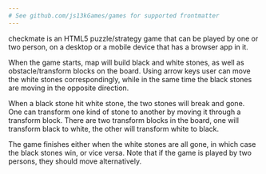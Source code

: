 ```yaml
---
# See github.com/js13kGames/games for supported frontmatter
---
```

checkmate is an HTML5 puzzle/strategy game that can be played by one or two person, on a desktop or a mobile device that has a browser app in it. 

When the game starts, map will build black and white stones, as well as obstacle/transform blocks on the board. Using arrow keys user can move the white stones correspondingly, while in the same time the black stones are moving in the opposite direction.

When a black stone hit white stone, the two stones will break and gone. One can transform one kind of stone to another by moving it through a transform block. There are two transform blocks in the board, one will transform black to white, the other will transform white to black.

The game finishes either when the white stones are all gone, in which case the black stones win, or vice versa. Note that if the game is played by two persons, they should move alternatively.